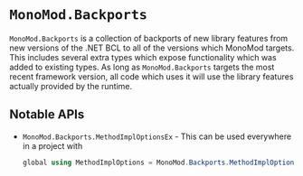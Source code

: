 # `MonoMod.Backports`

`MonoMod.Backports` is a collection of backports of new library features from new versions of the .NET BCL to all of
the versions which MonoMod targets. This includes several extra types which expose functionality which was added to
existing types. As long as `MonoMod.Backports` targets the most recent framework version, all code which uses
it will use the library features actually provided by the runtime.

## Notable APIs

- `MonoMod.Backports.MethodImplOptionsEx` - This can be used everywhere in a project with

  ```cs
  global using MethodImplOptions = MonoMod.Backports.MethodImplOptionsEx;
  ```